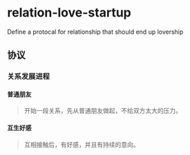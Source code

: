 # relation-love-startup
Define a protocal for relationship that should end up lovership

## 协议

### 关系发展进程

#### 普通朋友

>开始一段关系，先从普通朋友做起，不给双方太大的压力。

#### 互生好感

>互相接触后，有好感，并且有持续的意向。

